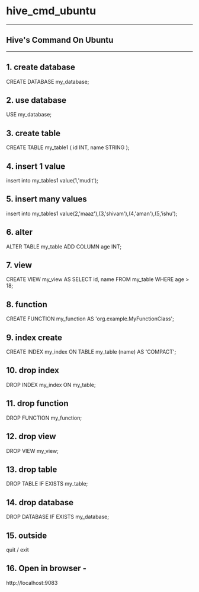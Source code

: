 # hive_cmd_ubuntu
**********************************************************
## Hive's Command On Ubuntu 
*********************************************************

## 1. create database
CREATE DATABASE my_database;

## 2. use database
USE my_database;

## 3. create table
CREATE TABLE my_table1 (
    id INT,
    name STRING
);

## 4. insert 1 value
insert into my_tables1 value(1,'mudit');

## 5. insert many values
insert into my_tables1 value(2,'maaz'),(3,'shivam'),(4,'aman'),(5,'ishu');

## 6. alter
ALTER TABLE my_table ADD COLUMN age INT;

## 7. view
CREATE VIEW my_view AS
SELECT id, name FROM my_table WHERE age > 18;


## 8. function
CREATE FUNCTION my_function AS 'org.example.MyFunctionClass';

## 9. index create
CREATE INDEX my_index ON TABLE my_table (name) AS 'COMPACT';


## 10. drop index
DROP INDEX my_index ON my_table;

## 11. drop function
DROP FUNCTION my_function;


## 12. drop view
DROP VIEW my_view;


## 13. drop table
DROP TABLE IF EXISTS my_table;


## 14. drop database
DROP DATABASE IF EXISTS my_database;


## 15. outside 
quit / exit


## 16. Open in browser - 
http://localhost:9083



